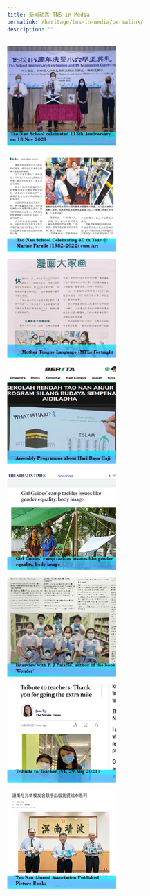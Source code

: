 ```yaml
---
title: 新闻动态 TNS in Media
permalink: /heritage/tns-in-media/permalink/
description: ""
---
```

<p><img style="width:50%" src="/images/tns1.png"></p>

<p><img style="width:50%" src="/images/tns2.png"></p>

<p><img style="width:50%" src="/images/tns3.png"></p>

<p><img style="width:50%" src="/images/tns4.png"></p>

<p><img style="width:50%" src="/images/tns5.png"></p>

<p><img style="width:50%" src="/images/tns6.png"></p>

<p><img style="width:50%" src="/images/tns7.png"></p>

<p><img style="width:50%" src="/images/tns8.png"></p>